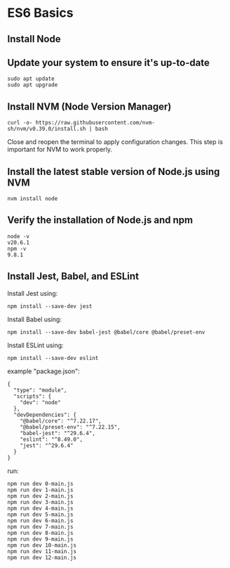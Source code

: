 # ES6 Basics

## Install Node

## Update your system to ensure it's up-to-date
```
sudo apt update
sudo apt upgrade
```

## Install NVM (Node Version Manager)
```
curl -o- https://raw.githubusercontent.com/nvm-sh/nvm/v0.39.0/install.sh | bash
```

Close and reopen the terminal to apply configuration changes. 
This step is important for NVM to work properly.

## Install the latest stable version of Node.js using NVM
```
nvm install node
```

## Verify the installation of Node.js and npm
```
node -v
v20.6.1
npm -v
9.8.1
```

## Install Jest, Babel, and ESLint
Install Jest using:
```
npm install --save-dev jest
```
Install Babel using:
```
npm install --save-dev babel-jest @babel/core @babel/preset-env
```
Install ESLint using:
```
npm install --save-dev eslint
```

example "package.json":
```
{
  "type": "module",
  "scripts": {
    "dev": "node"
  },
  "devDependencies": {
    "@babel/core": "^7.22.17",
    "@babel/preset-env": "^7.22.15",
    "babel-jest": "^29.6.4",
    "eslint": "^8.49.0",
    "jest": "^29.6.4"
  }
}
```

run:
```
npm run dev 0-main.js
npm run dev 1-main.js
npm run dev 2-main.js
npm run dev 3-main.js
npm run dev 4-main.js
npm run dev 5-main.js 
npm run dev 6-main.js 
npm run dev 7-main.js
npm run dev 8-main.js 
npm run dev 9-main.js
npm run dev 10-main.js 
npm run dev 11-main.js
npm run dev 12-main.js 
```